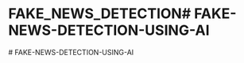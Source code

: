 # FAKE_NEWS_DETECTION#   F A K E - N E W S - D E T E C T I O N - U S I N G - A I  
 #   F A K E - N E W S - D E T E C T I O N - U S I N G - A I  
 